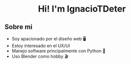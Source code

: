<div align="center">
     <h1> Hi! I'm IgnacioTDeter </h1>
</div>

## Sobre mi
<ul>
     <li> Soy apacionado por el diseño web 🖥</li>
     <li> Estoy interesado en el UX/UI </li>
     <li> Manejo software principalmente con Python 🐍 </li>
     <li> Uso Blender como hobby 🎬</li>
</ul>
    
<!--
**IgnacioTDeter/IgnacioTDeter** is a ✨ _special_ ✨ repository because its `README.md` (this file) appears on your GitHub profile.

Here are some ideas to get you started:

- 🔭 I’m currently working on ...
- 🌱 I’m currently learning ...
- 👯 I’m looking to collaborate on ...
- 🤔 I’m looking for help with ...
- 💬 Ask me about ...
- 📫 How to reach me: ...
- 😄 Pronouns: ...
- ⚡ Fun fact: ...
-->
